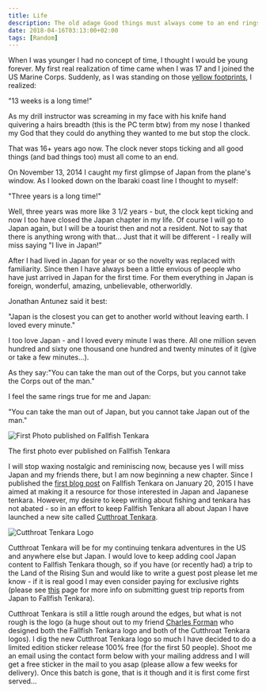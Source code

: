 ```yaml
---
title: Life
description: The old adage Good things must always come to an end rings especially true for me as I prepare to leave Japan...
date: 2018-04-16T03:13:00+02:00
tags: [Random]
---
```

<div class="text-lg mt-2">
<p class="mb-2">When I was younger I had no concept of time, I thought I would be young forever. My first real realization of time came when I was 17 and I joined the US Marine Corps. Suddenly, as I was standing on those <a href="https://terminallance.com/2015/08/11/terminal-lance-394-cant-stop-time-ii/" target="_blank" rel="noopener noreferrer" class="text-red-500 hover:bg-red-500 hover:text-white">yellow footprints</a>, I realized:</p>

<p class="italic mt-2 mb-2">"13 weeks is a long time!"</p>

<p class="mt-2 mb-2">As my drill instructor was screaming in my face with his knife hand quivering a hairs breadth (this is the PC term btw) from my nose I thanked my God that they could do anything they wanted to me <span class="underline;">but</span> stop the clock.

<p class="mt-2 mb-2">That was 16+ years ago now. The clock never stops ticking and all good things (and bad things too) must all come to an end.</p>

<p class="mt-2 mb-2">On November 13, 2014 I caught my first glimpse of Japan from the plane's window. As I looked down on the Ibaraki coast line I thought to myself:

<p class="italic mt-2 mb-2">"Three years is a long time!"</p>

<p class="mt-2 mb-2">Well, three years was more like 3 1/2 years - but, the clock kept ticking and now I too have closed the Japan chapter in my life. Of course I will go to Japan again, but I will be a tourist then and not a resident. Not to say that there is anything wrong with that... Just that it will be different - I really will miss saying "I live in Japan!"</p>

<p class="mt-2 mb-2">After I had lived in Japan for year or so the novelty was replaced with familiarity. Since then I have always been a little envious of people who have just arrived in Japan for the first time. For them everything in Japan is foreign, wonderful, amazing, unbelievable, otherworldly.</p>

<p class="mt-2 mb-2">Jonathan Antunez said it best:</p>

<p class="italic mt-2 mb-2">"Japan is the closest you can get to another world without leaving earth. I loved every minute."</p>

<p class="mt-2 mb-2">I too love Japan - and I loved every minute I was there. All one million seven hundred and sixty one thousand one hundred and twenty minutes of it (give or take a few minutes...).</p>

<p class="mt-2 mb-2 italic">As they say:"You can take the man out of the Corps, but you cannot take the Corps out of the man." </p>

<p class="mt-2 mb-2">I feel the same rings true for me and Japan:</p>

<p class="italic mt-2 mb-2">"You can take the man out of Japan, but you cannot take Japan out of the man."</p>

<img class="w-8/12 rounded-lg shadow-lg mx-auto" src="https://fallfish-tenkara-images.s3-us-west-1.amazonaws.com/FfT+-+Life/Gin-Clear-Water_Tenkara_Mountain-Stream_Uratanzawa-768x1024.jpg" alt="First Photo published on Fallfish Tenkara" />
<p class="w-1/4 mx-auto text-sm italic mb-4">The first photo ever published on Fallfish Tenkara</p>

<p class="mt-2 mb-2">I will stop waxing nostalgic and reminiscing now, because yes I will miss Japan and my friends there, but I am now beginning a new chapter. Since I published the <a href="https://www.fallfishtenkara.com/fishing-uratanzawa/" target="_blank" rel="noopener noreferrer" class="text-red-500 hover:bg-red-500 hover:text-white">first blog post</a> on Fallfish Tenkara on January 20, 2015 I have aimed at making it a resource for those interested in Japan and Japanese tenkara. However, my desire to keep writing about fishing and tenkara has not abated - so in an effort to keep Fallfish Tenkara all about Japan I have launched a new site called <a href="https://www.cutthroattenkara.com" target="_blank" rel="noopener noreferrer" class="text-red-500 hover:bg-red-500 hover:text-white">Cutthroat Tenkara</a>.</p>

<img class="w-8/12 rounded-lg shadow-lg mx-auto" src="https://fallfish-tenkara-images.s3-us-west-1.amazonaws.com/FfT+-+Life/CtT-Cutthroat+Tenkara-A+western+tenkara+adventure.jpg" alt="Cutthroat Tenkara Logo" />

<p class="mt-2 mb-2">Cutthroat Tenkara will be for my continuing tenkara adventures in the US and anywhere else but Japan. I would love to keep adding cool Japan content to Fallfish Tenkara though, so if you have (or recently had) a trip to the Land of the Rising Sun and would like to write a guest post please let me know - if it is real good I may even consider paying for exclusive rights (please see <a href="https://www.fallfishtenkara.com/guest-blogging/" target="_blank" rel="noopener noreferrer" class="text-red-500 hover:bg-red-500 hover:text-white">this</a> page for more info on submitting guest trip reports from Japan to Fallfish Tenkara).</p>

<p class="mt-2 mb-2">Cutthroat Tenkara is still a little rough around the edges, but what is not rough is the logo (a huge shout out to my friend <a href="https://www.forman.farm/" target="_blank" rel="noopener noreferrer" class="text-red-500 hover:bg-red-500 hover:text-white"">Charles Forman</a> who designed both the Fallfish Tenkara logo and both of the Cutthroat Tenkara logos). I dig the new Cutthroat Tenkara logo so much I have decided to do a limited edition sticker release 100% free (for the first 50 people). Shoot me an email using the contact form below with your mailing address and I will get a free sticker in the mail to you asap (please allow a few weeks for delivery). Once this batch is gone, that is it though and it is first come first served...</p>
</div>